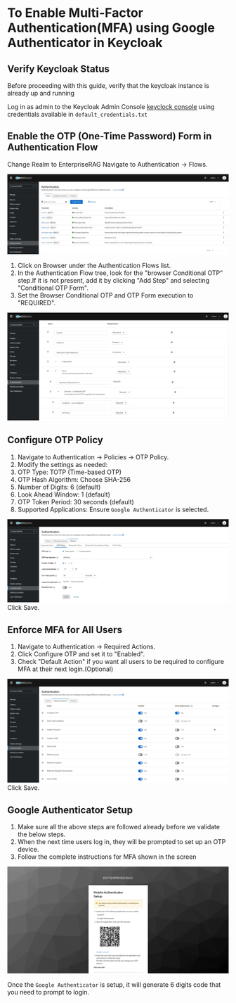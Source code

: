 # To Enable Multi-Factor Authentication(MFA) using Google Authenticator in Keycloak

## Verify Keycloak Status

Before proceeding with this guide, verify that the keycloak instance is already up and running 

Log in as admin to the Keycloak Admin Console [keyclock console](https:auth.erag.com) using credentials available in `default_credentials.txt` 

## Enable the OTP (One-Time Password) Form in Authentication Flow

Change Realm to EnterpriseRAG
Navigate to Authentication → Flows.

![Login page screenshot](../images/keyclock/authentication_flow.png)

1. Click on Browser under the Authentication Flows list.
1. In the Authentication Flow tree, look for the "browser Conditional OTP" step.If it is not present, add it by clicking "Add Step" and selecting "Conditional OTP Form".
1. Set the Browser Conditional OTP and OTP Form execution to "REQUIRED".

![Login page screenshot](../images/keyclock/authentication_browser.png)

## Configure OTP Policy

1. Navigate to Authentication → Policies → OTP Policy.
1. Modify the settings as needed:
1. OTP Type: TOTP (Time-based OTP)
1. OTP Hash Algorithm: Choose SHA-256
1. Number of Digits: 6 (default)
1. Look Ahead Window: 1 (default)
1. OTP Token Period: 30 seconds (default)
1. Supported Applications: Ensure `Google Authenticator` is selected.

![Login page screenshot](../images/keyclock/OTP_Policy.png)
Click Save.

## Enforce MFA for All Users

1. Navigate to Authentication → Required Actions.
2. Click Configure OTP and set it to "Enabled".
3. Check "Default Action" if you want all users to be required to configure MFA at their next login.(Optional)

![Login page screenshot](../images/keyclock/required_actions.png)
Click Save.

## Google Authenticator Setup 
1. Make sure all the above steps are followed already before we validate the below steps.
1. When the next time users log in, they will be prompted to set up an OTP device.
1. Follow the complete instructions for MFA shown in the screen

![Login page screenshot](../images/keyclock/mobile_authenticator_setup.png)

Once the `Google Authenticator` is setup, it will generate 6 digits code that you need to prompt to login.

